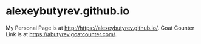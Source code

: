 alexeybutyrev.github.io
=====================
My Personal Page is at <http://https://alexeybutyrev.github.io/>.
Goat Counter Link is at <https://abutyrev.goatcounter.com/>.
